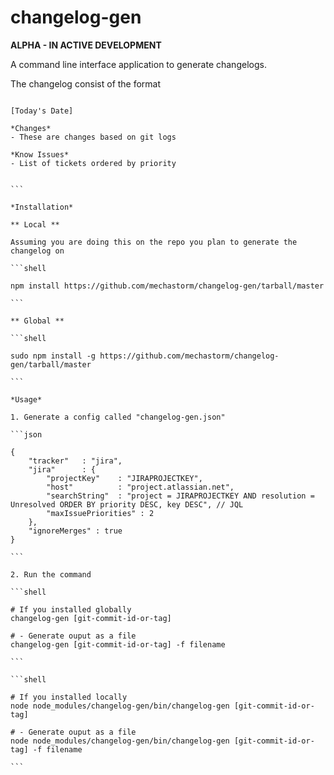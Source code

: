 # changelog-gen

__ALPHA - IN ACTIVE DEVELOPMENT__

A command line interface application to generate changelogs.

The changelog consist of the format

````

[Today's Date]

*Changes*
- These are changes based on git logs

*Know Issues*
- List of tickets ordered by priority


```

*Installation*

** Local **

Assuming you are doing this on the repo you plan to generate the changelog on

```shell

npm install https://github.com/mechastorm/changelog-gen/tarball/master

```

** Global **

```shell

sudo npm install -g https://github.com/mechastorm/changelog-gen/tarball/master

```

*Usage*

1. Generate a config called "changelog-gen.json"

```json

{
    "tracker"   : "jira",
    "jira"      : {
        "projectKey"    : "JIRAPROJECTKEY",
        "host"          : "project.atlassian.net",
        "searchString"  : "project = JIRAPROJECTKEY AND resolution = Unresolved ORDER BY priority DESC, key DESC", // JQL
        "maxIssuePriorities" : 2
    },
    "ignoreMerges" : true
}

```

2. Run the command

```shell

# If you installed globally
changelog-gen [git-commit-id-or-tag]

# - Generate ouput as a file
changelog-gen [git-commit-id-or-tag] -f filename

```

```shell

# If you installed locally
node node_modules/changelog-gen/bin/changelog-gen [git-commit-id-or-tag]

# - Generate ouput as a file
node node_modules/changelog-gen/bin/changelog-gen [git-commit-id-or-tag] -f filename

```
